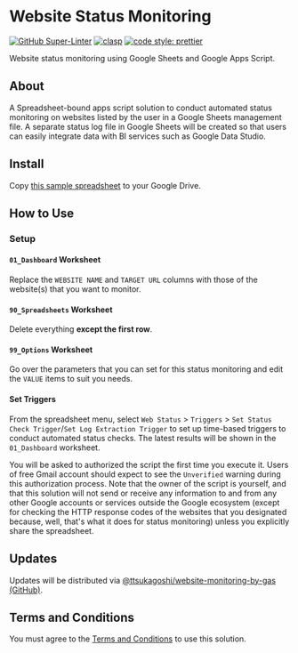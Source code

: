 # Website Status Monitoring

[![GitHub Super-Linter](https://github.com/ttsukagoshi/website-monitoring-by-gas/workflows/Lint%20Code%20Base/badge.svg)](https://github.com/marketplace/actions/super-linter) [![clasp](https://img.shields.io/badge/built%20with-clasp-4285f4.svg?style=flat-square)](https://github.com/google/clasp) [![code style: prettier](https://img.shields.io/badge/code_style-prettier-ff69b4.svg?style=flat-square)](https://github.com/prettier/prettier)

Website status monitoring using Google Sheets and Google Apps Script.

## About

A Spreadsheet-bound apps script solution to conduct automated status monitoring on websites listed by the user in a Google Sheets management file. A separate status log file in Google Sheets will be created so that users can easily integrate data with BI services such as Google Data Studio.

## Install

Copy [this sample spreadsheet](https://docs.google.com/spreadsheets/d/1JvO090VcgvF-WwciNnzRb1_nonKJC5QHN73h_CXS1Cw/edit#gid=0) to your Google Drive.

## How to Use

### Setup

#### `01_Dashboard` Worksheet

Replace the `WEBSITE NAME` and `TARGET URL` columns with those of the website(s) that you want to monitor.

#### `90_Spreadsheets` Worksheet

Delete everything **except the first row**.

#### `99_Options` Worksheet

Go over the parameters that you can set for this status monitoring and edit the `VALUE` items to suit you needs.

#### Set Triggers

From the spreadsheet menu, select `Web Status` > `Triggers` > `Set Status Check Trigger`/`Set Log Extraction Trigger` to set up time-based triggers to conduct automated status checks. The latest results will be shown in the `01_Dashboard` worksheet.

You will be asked to authorized the script the first time you execute it. Users of free Gmail account should expect to see the `Unverified` warning during this authorization process. Note that the owner of the script is yourself, and that this solution will not send or receive any information to and from any other Google accounts or services outside the Google ecosystem (except for checking the HTTP response codes of the websites that you designated because, well, that's what it does for status monitoring) unless you explicitly share the spreadsheet.

## Updates

Updates will be distributed via [@ttsukagoshi/website-monitoring-by-gas (GitHub)](https://github.com/ttsukagoshi/website-monitoring-by-gas).

## Terms and Conditions

You must agree to the [Terms and Conditions](https://www.scriptable-assets.page/terms-and-conditions/) to use this solution.
